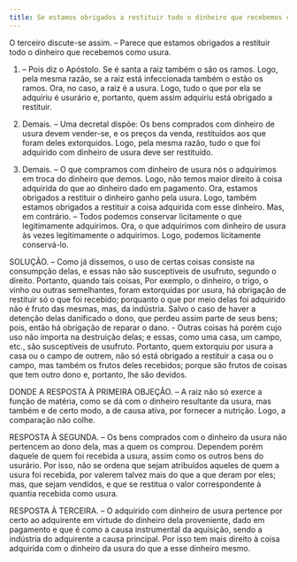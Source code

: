 ```yaml
---
title: Se estamos obrigados a restituir todo o dinheiro que recebemos com usura
---
```


O terceiro discute-se assim. – Parece que estamos obrigados a restituir todo o dinheiro que recebemos como usura.  

1. – Pois diz o Apóstolo. Se é santa a raiz também o são os ramos. Logo, pela mesma razão, se a raiz está infeccionada também o estão os ramos. Ora, no caso, a raiz é a usura. Logo, tudo o que por ela se adquiriu é usurário e, portanto, quem assim adquiriu está obrigado a restituir.  

2. Demais. – Uma decretal dispõe: Os bens comprados com dinheiro de usura devem vender-se, e os preços da venda, restituídos aos que foram deles extorquidos. Logo, pela mesma razão, tudo o que foi adquirido com dinheiro de usura deve ser restituído.  

3. Demais. – O que compramos com dinheiro de usura nós o adquirimos em troca do dinheiro que demos. Logo, não temos maior direito à coisa adquirida do que ao dinheiro dado em pagamento. Ora, estamos obrigados a restituir o dinheiro ganho pela usura. Logo, também estamos obrigados a restituir a coisa adquirida com esse dinheiro.  Mas, em contrário. – Todos podemos conservar licitamente o que legitimamente adquirimos. Ora, o que adquirimos com dinheiro de usura às vezes legitimamente o adquirimos. Logo, podemos licitamente conservá-lo. 

SOLUÇÃO. – Como já dissemos, o uso de certas coisas consiste na consumpção delas, e essas não são susceptíveis de usufruto, segundo o direito.  Portanto, quando tais coisas, Por exemplo, o dinheiro, o trigo, o vinho ou outras semelhantes, foram extorquidas por usura, há obrigação de restituir só o que foi recebido; porquanto o que por meio delas foi adquirido não é fruto das mesmas, mas, da indústria. Salvo o caso de haver a detenção delas danificado o dono, que perdeu assim parte de seus bens; pois, então há obrigação de reparar o dano. - Outras coisas há porém cujo uso não importa na destruição delas; e essas, como uma casa, um campo, etc., são susceptíveis de usufruto. Portanto, quem extorquiu por usura a casa ou o campo de outrem, não só está obrigado a restituir a casa ou o campo, mas também os frutos deles recebidos; porque são frutos de coisas que tem outro dono e, portanto, lhe são devidos.  

DONDE A RESPOSTA À PRIMEIRA OBJEÇÃO. – A raiz não só exerce a função de matéria, como se dá com o dinheiro resultante da usura, mas também e de certo modo, a de causa ativa, por fornecer a nutrição. Logo, a comparação não colhe.  

RESPOSTA À SEGUNDA. – Os bens comprados com o dinheiro da usura não pertencem ao dono dela, mas a quem os comprou. Dependem porém daquele de quem foi recebida a usura, assim como os outros bens do usurário. Por isso, não se ordena que sejam atribuídos aqueles de quem a usura foi recebida, por valerem talvez mais do que a que deram por eles; mas, que sejam vendidos, e que se restitua o valor correspondente à quantia recebida como usura.  

RESPOSTA À TERCEIRA. – O adquirido com dinheiro de usura pertence por certo ao adquirente em virtude do dinheiro dela proveniente, dado em pagamento e que é como a causa instrumental da aquisição, sendo a indústria do adquirente a causa principal. Por isso tem mais direito à coisa adquirida com o dinheiro da usura do que a esse dinheiro mesmo.